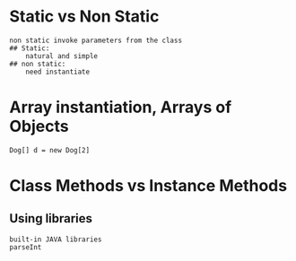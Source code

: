 # Static vs Non Static
    non static invoke parameters from the class
    ## Static:
        natural and simple
    ## non static:
        need instantiate 
# Array instantiation, Arrays of Objects
    Dog[] d = new Dog[2]

# Class Methods vs Instance Methods

## Using libraries
    built-in JAVA libraries
    parseInt
